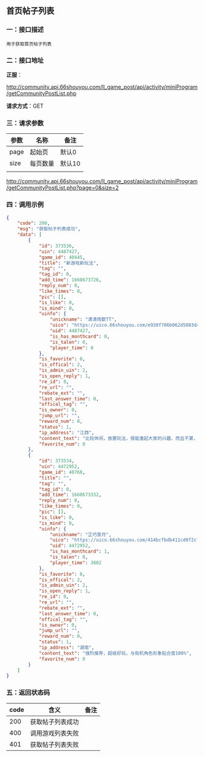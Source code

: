 ## 首页帖子列表
### 一：接口描述

`用于获取首页帖子列表`

### 二：接口地址

**正服**：

http://community.api.66shouyou.com/ll_game_post/api/activity/miniProgram/getCommunityPostList.php

**请求方式**：GET

### 三：请求参数

| **参数** | **名称** | **备注** |
| -------- | -------- | -------- |
| page     | 起始页   | 默认0    |
| size     | 每页数量 | 默认10   |
|          |          |          |

http://community.api.66shouyou.com/ll_game_post/api/activity/miniProgram/getCommunityPostList.php?page=0&size=2

### 四：调用示例

```json
{
    "code": 200,
    "msg": "获取帖子列表成功",
    "data": [
        {
            "id": 373536,
            "uin": 4487427,
            "game_id": 40445,
            "title": "新游戏新玩法",
            "tag": "",
            "tag_id": 0,
            "add_time": 1668673726,
            "reply_num": 0,
            "like_times": 0,
            "pic": [],
            "is_like": 0,
            "is_mind": 0,
            "uinfo": {
                "unickname": "潇潇雨歇TT",
                "uico": "https://uico.66shouyou.com/e938f786b062d5083d4373509f7df880",
                "uid": 4487427,
                "is_has_monthcard": 0,
                "is_talen": 0,
                "player_time": 0
            },
            "is_favorite": 0,
            "is_offical": 2,
            "is_admin_uin": 2,
            "is_open_reply": 1,
            "re_id": 0,
            "re_url": "",
            "rebate_ext": "",
            "last_answer_time": 0,
            "offical_tag": "",
            "is_owner": 0,
            "jump_url": "",
            "reward_num": 0,
            "status": 1,
            "ip_address": "江西",
            "content_text": "比较休闲，放置玩法，很能激起大家的兴趣，而且不累，不用氪金",
            "favorite_num": 0
        },
        {
            "id": 373534,
            "uin": 4472952,
            "game_id": 40768,
            "title": "",
            "tag": "",
            "tag_id": 0,
            "add_time": 1668673332,
            "reply_num": 0,
            "like_times": 0,
            "pic": [],
            "is_like": 0,
            "is_mind": 0,
            "uinfo": {
                "unickname": "芷巧景月",
                "uico": "https://uico.66shouyou.com/414bcfbdb411cd0f2cf6b974757c47e2",
                "uid": 4472952,
                "is_has_monthcard": 1,
                "is_talen": 0,
                "player_time": 3602
            },
            "is_favorite": 0,
            "is_offical": 2,
            "is_admin_uin": 2,
            "is_open_reply": 1,
            "re_id": 0,
            "re_url": "",
            "rebate_ext": "",
            "last_answer_time": 0,
            "offical_tag": "",
            "is_owner": 0,
            "jump_url": "",
            "reward_num": 0,
            "status": 1,
            "ip_address": "湖南",
            "content_text": "强烈推荐，超级好玩，与街机角色形象贴合度100%",
            "favorite_num": 0
        }
    ]
}
```

### 五：返回状态码

| code | 含义             | 备注 |
| ---- | ---------------- | ---- |
| 200  | 获取帖子列表成功 |      |
| 400  | 调用游戏列表失败 |      |
| 401  | 获取帖子列表失败 |      |

